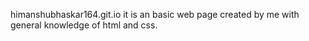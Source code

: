 himanshubhaskar164.git.io
it is an basic web page created by me with general knowledge of html and css.

